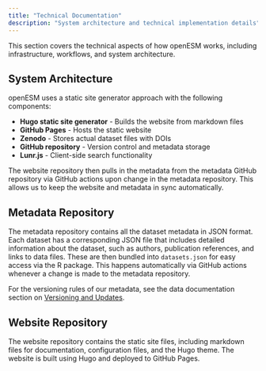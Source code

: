 ```yaml
---
title: "Technical Documentation"
description: "System architecture and technical implementation details"
---
```


This section covers the technical aspects of how openESM works, including infrastructure, workflows, and system architecture.

## System Architecture

openESM uses a static site generator approach with the following components:

- **Hugo static site generator** - Builds the website from markdown files
- **GitHub Pages** - Hosts the static website
- **Zenodo** - Stores actual dataset files with DOIs
- **GitHub repository** - Version control and metadata storage
- **Lunr.js** - Client-side search functionality


The website repository then pulls in the metadata from the metadata GitHub repository via GitHub actions upon change in the metadata repository. This allows us to keep the website and metadata in sync automatically.

## Metadata Repository
The metadata repository contains all the dataset metadata in JSON format. Each dataset has a corresponding JSON file that includes detailed information about the dataset, such as authors, publication references, and links to data files. These are then bundled into `datasets.json` for easy access via the R package. This happens automatically via GitHub actions whenever a change is made to the metadata repository.

For the versioning rules of our metadata, see the data documentation section on [Versioning and Updates](../data/).

## Website Repository
The website repository contains the static site files, including markdown files for documentation, configuration files, and the Hugo theme. The website is built using Hugo and deployed to GitHub Pages. 
